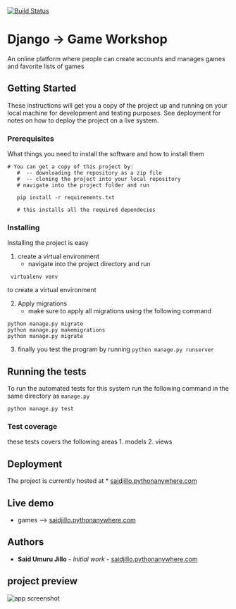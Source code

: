 [![Build Status](https://travis-ci.org/saidjillo/game-workshop.svg?branch=master)](https://travis-ci.org/saidjillo/game-workshop)

# Django -> Game Workshop

An online platform where people can create accounts and manages games and favorite lists of games

## Getting Started

These instructions will get you a copy of the project up and running on your local machine for development and testing purposes. See deployment for notes on how to deploy the project on a live system.

### Prerequisites

What things you need to install the software and how to install them

```
# You can get a copy of this project by:
   #  -- downloading the repository as a zip file
   #  -- cloning the project into your local repository
   # navigate into the project folder and run 

   pip install -r requirements.txt

   # this installs all the required dependecies
```

### Installing

Installing the project is easy

1. create a virtual environment
   - navigate into the project directory and run 
```
 virtualenv venv
```
to create a virtual environment

2. Apply migrations
   - make sure to apply all migrations using the following command
```
python manage.py migrate
python manage.py makemigrations
python manage.py migrate
```

3. finally you test the program by running ```python manage.py runserver```

## Running the tests

To run the automated tests for this system run the following  command in the same directory as ```manage.py```
```
python manage.py test
````


### Test coverage
these tests covers the following areas
     1. models
     2. views


## Deployment

The project is currently hosted at * [saidjillo.pythonanywhere.com](http://www.saidjillo.pythonanywhere.com/)



## Live demo
  - games --> [saidjillo.pythonanywhere.com](http://www.saidjillo.pythonanywhere.com/)


## Authors

 

* **Said Umuru Jillo** - *Initial work* - [saidjillo.pythonanywhere.com](http://www.saidjillo.pythonanywhere.com/)



## project preview
![app screenshot](https://raw.githubusercontent.com/saidjillo/game-workshop/master/screencapture-saidjillo-pythonanywhere-2019-01-22-15_10_42.png)



